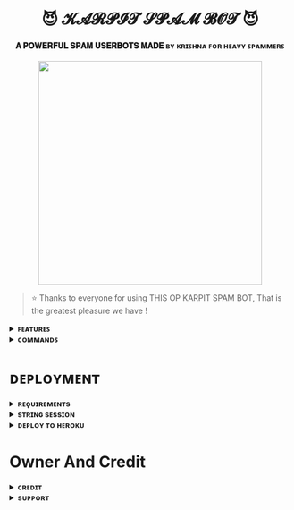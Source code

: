 <h1 align="center"><b>😈 𝓚𝓐𝓡𝓟𝓘𝓣 𝓢𝓟𝓐𝓜 𝓑𝓞𝓣 😈</b></h1>

<h4 align="center"> 𝐀 𝐏𝐎𝐖𝐄𝐑𝐅𝐔𝐋 𝐒𝐏𝐀𝐌 𝐔𝐒𝐄𝐑𝐁𝐎𝐓𝐒 𝐌𝐀𝐃𝐄 ʙʏ ᴋʀɪꜱʜɴᴀ ꜰᴏʀ ʜᴇᴀᴠʏ ꜱᴘᴀᴍᴍᴇʀꜱ </h4>

<p align="center"><a href="https://t.me/Nyhna"><img src="https://telegra.ph/file/e14f8fa788c7c752efec3.jpg" width="400"></a></p>


> ⭐️ Thanks to everyone for using THIS OP KARPIT SPAM BOT, That is the greatest pleasure we have !

<details>
<summary><b>ꜰᴇᴀᴛᴜʀᴇꜱ</b></summary>
<br>

- ꜱᴘᴀᴍᴍɪɴɢ
- ᴘʀɪᴠᴀᴛᴇ ɢʀᴏᴜᴘ ᴊᴏɪɴ ꜰᴇᴀᴛᴜʀᴇ
- ʀᴀɪᴅ 
- ᴍʀᴀɪᴅ
- ᴊʀᴀɪᴅ
- ꜱʀᴀɪᴅ
  
</details>    
    
<details>
<summary><b>ᴄᴏᴍᴍᴀɴᴅꜱ</b></summary>
<br>

#### ꜱᴜᴅᴏ ᴏɴʟʏ 🐉
- `/spam` - To Start Spam.
- `/bigspam` - To Start A Big Spam.
- `/restart` - To Restart The Bot.
- `/ping` - To Check The Ping.
- `/update` - To Update The Bot
    
</details>     

# ᴅᴇᴘʟᴏʏᴍᴇɴᴛ


<details>
<summary><b>ʀᴇǫᴜɪʀᴇᴍᴇɴᴛs</b></summary>
<br>
    
- [ᴛᴇʟᴇɢʀᴀᴍ ᴀᴘɪ ɪᴅ](https://my.telegram.org/auth)    
- [ᴛᴇʟᴇɢʀᴀᴍ ᴀᴘɪ ʜᴀꜱʜ](https://my.telegram.org/auth)
- [sᴛʀɪɴɢ sᴇssɪᴏɴ](https://t.me/SessionGeneratorBot)   
</details>

<details>
<summary><b>sᴛʀɪɴɢ sᴇssɪᴏɴ</b></summary>
<br>
    
> ʏᴏᴜ'ʟʟ ɴᴇᴇᴅ ᴀ ᴀᴘɪ_ɪᴅ & ᴀᴘɪ_ʜᴀsʜ ɪɴ ᴏʀᴅᴇʀ ᴛᴏ ɢᴇɴᴇʀᴀᴛᴇ ᴘʏʀᴏɢʀᴀᴍ sᴇssɪᴏɴ. 
> ᴀʟᴡᴀʏs ʀᴇᴍᴇʙᴇʀ ᴛᴏ ᴜsᴇ ɢᴏᴏᴅ ᴀᴘɪ ᴄᴏᴍʙᴏ ᴇʟsᴇ ʏᴏᴜʀ ᴀᴄᴄᴏᴜɴᴛ ᴄᴏᴜʟᴅ ʙᴇ ᴅᴇʟᴇᴛᴇᴅ.
> [Gernate bot session from here](https://replit.com/@Alcoholic-Krish/NYHNA#main.py)
    
</details>

<details>
<summary><b>ᴅᴇᴘʟᴏʏ ᴛᴏ ʜᴇʀᴏᴋᴜ</b></summary>
<br>

> ꜱᴛʀɪɴɢ ꜱᴇꜱꜱɪᴏɴ ʀᴇQᴜɪʀᴇᴅ
 - [Gernate bot session from here](https://replit.com/@Alcoholic-Krish/NYHNA#main.py)  
<h4> ᴄʟɪᴄᴋ ᴛʜᴇ ʙᴜᴛᴛᴏɴ ʙᴇʟᴏᴡ ᴛᴏ ᴅᴇᴘʟᴏʏ ʏᴜᴋᴋɪ ᴏɴ ʜᴇʀᴏᴋᴜ</h4>    
<p><a href="https://dashboard.heroku.com/new?template=https://github.com/Nyhna/KARPIT-SPAM-BOT"><img src="https://img.shields.io/badge/Deploy%20To%20Heroku-red?style=for-the-badge&logo=heroku" width="200"/></a></p>
    
</details>


# Owner And Credit


<details>
<summary><b>ᴄʀᴇᴅɪᴛ</b></summary>
<br>

## sᴘᴇᴄɪᴀʟ ᴄʀᴇᴅɪᴛ

- (https://t.me/Alcoholic-Krish)

</details>

<details>
<summary><b>sᴜᴘᴘᴏʀᴛ</b></summary>
<br>

# ꜱᴜᴘᴘᴏʀᴛ ✨
<a href="https://t.me/KARPIT_SUPPORT"><img src="https://img.shields.io/badge/Join-Telegram%20Channel-red.svg?logo=Telegram"></a>
<a href="**https://t.me/The_Soulmates_Of_Group"><img src="https://img.shields.io/badge/Join-Telegram%20Group-blue.svg?logo=telegram"></a>
<a href="https://t.me/KARPIT_SUPPORT"><img src="https://img.shields.io/badge/Give-Me%20Heart-blue.svg?logo=telegram"></a>


</details>
